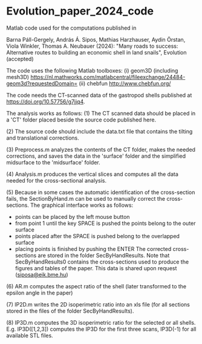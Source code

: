 # Evolution_paper_2024_code
Matlab code used for the computations published in 

Barna Páll-Gergely, András Á. Sipos, Mathias Harzhauser, Aydin Örstan, Viola Winkler, Thomas A. Neubauer (2024): "Many roads to success: Alternative routes to building an economic shell in land snails", Evolution (accepted)

The code uses the following Matlab toolboxes:
(i) geom3D (including mesh3D)
https://nl.mathworks.com/matlabcentral/fileexchange/24484-geom3d?requestedDomain=
(ii) chebfun
http://www.chebfun.org/

The code needs the CT-scanned data of the gastropod shells published at https://doi.org/10.57756/g7jjq4.

The analysis works as follows:
(1) The CT scanned data should be placed in a 'CT' folder placed beside the source code published here.

(2) The source code should include the data.txt file that contains the tilting and translational corrections.

(3) Preprocess.m analyzes the contents of the CT folder, makes the needed corrections, and saves the data in the 'surface' folder and the simplified midsurface to the 'midsurface' folder.

(4) Analysis.m produces the vertical slices and computes all the data needed for the cross-sectional analysis. 

(5) Because in some cases the automatic identification of the cross-section fails, the SectionByHand.m can be used to manually correct the cross-sections. The graphical interface works as follows: 
- points can be placed by the left mouse button
- from point 1 until the key SPACE is pushed the points belong to the outer surface
- points placed after the SPACE is pushed belong to the overlapped surface
- placing points is finished by pushing the ENTER
The corrected cross-sections are stored in the folder SecByHandResults. Note that SecByHandResults0 contains the cross-sections used to produce the figures and tables of the paper. This data is shared upon request (siposa@eik.bme.hu)

(6) AR.m computes the aspect ratio of the shell (later transformed to the epsilon angle in the paper)

(7) IP2D.m writes the 2D isoperimetric ratio into an xls file (for all sections stored in the files of the folder SecByHandResults).

(8) IP3D.m computes the 3D isoperimetric ratio for the selected or all shells. E.g. IP3D([1,2,3]) computes the IP3D for the first three scans, IP3D(-1) for all available STL files.
